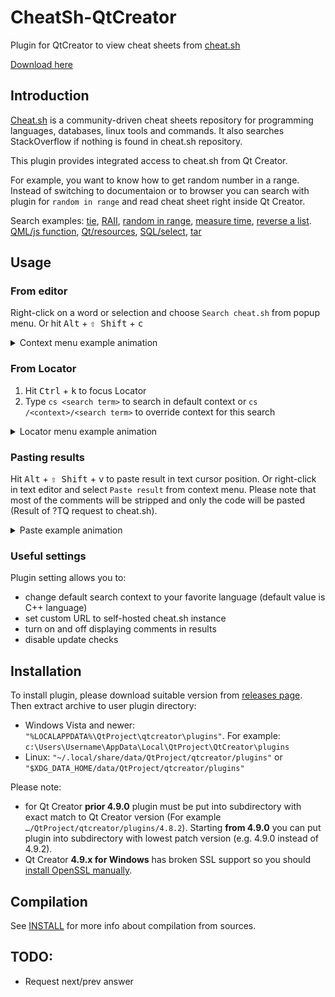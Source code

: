 # CheatSh-QtCreator
Plugin for QtCreator to view cheat sheets from [cheat.sh](https://github.com/chubin/cheat.sh)

[Download here](https://github.com/pozemka/cheatsh-qtcreator/releases)

## Introduction
[Cheat.sh](https://github.com/chubin/cheat.sh) is a community-driven cheat sheets repository for programming languages, databases, linux tools and commands. It also searches StackOverflow if nothing is found in cheat.sh repository.

This plugin provides integrated access to cheat.sh from Qt Creator.

For example, you want to know how to get random number in a range. Instead of switching to documentaion or to browser you can search with plugin for `random in range` and read cheat sheet right inside Qt Creator.

Search examples:
<a href="http://cheat.sh/cpp/tie" target="_blank">tie</a>,
<a href="http://cheat.sh/cpp/RAII" target="_blank">RAII</a>,
<a href="http://cheat.sh/cpp/random+in+range" target="_blank">random in range</a>,
<a href="http://cheat.sh/cpp/measure+time" target="_blank">measure time</a>,
<a href="http://cheat.sh/cpp/reverse+a+list" target="_blank">reverse a list</a>.
<a href="http://cheat.sh/QML/js+function" target="_blank">QML/js function</a>,
<a href="http://cheat.sh/Qt/resources" target="_blank">Qt/resources</a>,
<a href="http://cheat.sh/SQL/select" target="_blank">SQL/select</a>,
<a href="http://cheat.sh/tar" target="_blank">tar</a>

## Usage
### From editor
Right-click on a word or selection and choose `Search cheat.sh`
from popup menu. Or hit <kbd>Alt</kbd> + <kbd>⇧ Shift</kbd> + <kbd>c</kbd>

<details><summary>Context menu example animation</summary>

![Context menu example animation](https://raw.githubusercontent.com/pozemka/resources/master/contextmenu.gif)

</details>

### From Locator
1. Hit <kbd>Ctrl</kbd> + <kbd>k</kbd> to focus Locator
2. Type `cs <search term>` to search in default context or `cs /<context>/<search term>` to override context for this search

<details><summary>Locator menu example animation</summary>
  
![Locator example animation](https://raw.githubusercontent.com/pozemka/resources/master/locator.gif)

</details>

### Pasting results
Hit <kbd>Alt</kbd> + <kbd>⇧ Shift</kbd> + <kbd>v</kbd> to paste result in text cursor position. Or right-click in text editor and select `Paste result` from context menu.
Please note that most of the comments will be stripped and only the code will be pasted (Result of ?TQ request to cheat.sh).

<details><summary>Paste example animation</summary>

![Locator example animation](https://raw.githubusercontent.com/pozemka/resources/master/paste.gif)

</details>

### Useful settings
Plugin setting allows you to:
* change default search context to your favorite language (default value is C++ language)
* set custom URL to self-hosted cheat.sh instance
* turn on and off displaying comments in results
* disable update checks

## Installation
To install plugin, please download suitable version from [releases page](https://github.com/pozemka/cheatsh-qtcreator/releases). 
Then extract archive to user plugin directory:
* Windows Vista and newer: `"%LOCALAPPDATA%\QtProject\qtcreator\plugins"`. For example: `c:\Users\Username\AppData\Local\QtProject\QtCreator\plugins`
* Linux: `"~/.local/share/data/QtProject/qtcreator/plugins"` or `"$XDG_DATA_HOME/data/QtProject/qtcreator/plugins"` 

Please note:
* for Qt Creator **prior 4.9.0** plugin must be put into subdirectory with exact match to Qt Creator version (For example `…/QtProject/qtcreator/plugins/4.8.2`). Starting **from 4.9.0** you can put plugin into subdirectory with lowest patch version (e.g. 4.9.0 instead of 4.9.2).
* Qt Creator **4.9.x for Windows** has broken SSL support so you should [install OpenSSL manually](https://github.com/pozemka/cheatsh-qtcreator/wiki/OpenSSL).

## Compilation
See [INSTALL](INSTALL.md) for more info about compilation from sources.

## TODO:
* Request next/prev answer
